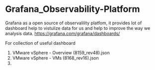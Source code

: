 # Grafana_Observability-Platform

Grafana as a open source of observalility platfom, it provides lot of dashboard help to vistulize data for us and help to improve the way we analysis data.
https://grafana.com/grafana/dashboards/

For collection of useful dashboard

1. VMware vSphere  - Overview (8159_rev48).json
2. VMware vSphere  - VMs (8168_rev16).json
3. 


